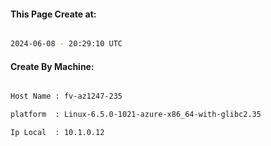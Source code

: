 
   
#### This Page Create at:

```bash

2024-06-08 - 20:29:10 UTC

```

#### Create By Machine:

```bash

Host Name : fv-az1247-235

platform  : Linux-6.5.0-1021-azure-x86_64-with-glibc2.35

Ip Local  : 10.1.0.12

```

